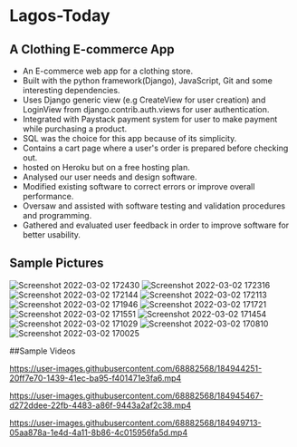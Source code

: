 # Lagos-Today

## A Clothing E-commerce App

- An E-commerce web app for a clothing store. 
- Built with the python framework(Django), JavaScript, Git and some interesting dependencies.
- Uses Django generic view (e.g CreateView for user creation) and LoginView from django.contrib.auth.views for user authentication.
- Integrated with Paystack payment system for user to make payment while purchasing a product. 
- SQL was the choice for this app because of its simplicity. 
- Contains a cart page where a user's order is prepared before checking out. 
- hosted on Heroku but on a free hosting plan.
- Analysed our user needs and design software. 
- Modified existing software to correct errors or improve overall performance. 
- Oversaw and assisted with software testing and validation procedures and programming. 
- Gathered and evaluated user feedback in order to improve software for better usability. 

## Sample Pictures

![Screenshot 2022-03-02 172430](https://user-images.githubusercontent.com/68882568/184948712-8c3213bf-403c-496d-bbd1-6cb8a6eff8cc.png)
![Screenshot 2022-03-02 172316](https://user-images.githubusercontent.com/68882568/184948727-15b587e6-53a4-4c50-a033-5f6766d09c32.png)
![Screenshot 2022-03-02 172144](https://user-images.githubusercontent.com/68882568/184948730-30e9257a-2700-4e4b-a0a7-ae87606e7cd5.png)
![Screenshot 2022-03-02 172113](https://user-images.githubusercontent.com/68882568/184948738-141c23fd-2eb1-4321-9325-86b268d93648.png)
![Screenshot 2022-03-02 171946](https://user-images.githubusercontent.com/68882568/184948747-7eb84f4f-a2a7-43f2-a436-e2cde81720c7.png)
![Screenshot 2022-03-02 171721](https://user-images.githubusercontent.com/68882568/184948754-d2c9d044-ae9e-44ec-8099-befc2d459b6a.png)
![Screenshot 2022-03-02 171551](https://user-images.githubusercontent.com/68882568/184948757-be7f1fcd-998f-4cc6-9b99-9e21696cbe27.png)
![Screenshot 2022-03-02 171454](https://user-images.githubusercontent.com/68882568/184948783-2097802a-09fc-4fc8-bbb1-f06a73a5c762.png)
![Screenshot 2022-03-02 171029](https://user-images.githubusercontent.com/68882568/184948802-4aaec206-bd33-421d-8947-5f2654000845.png)
![Screenshot 2022-03-02 170810](https://user-images.githubusercontent.com/68882568/184948819-da17d251-af1f-49f7-92cd-29dfe33c9b6e.png)
![Screenshot 2022-03-02 170025](https://user-images.githubusercontent.com/68882568/184948842-f268ad29-160e-416d-9ad4-fb2da9271d4d.png)



##Sample Videos

https://user-images.githubusercontent.com/68882568/184944251-20ff7e70-1439-41ec-ba95-f401471e3fa6.mp4


https://user-images.githubusercontent.com/68882568/184945467-d272ddee-22fb-4483-a86f-9443a2af2c38.mp4


https://user-images.githubusercontent.com/68882568/184949713-05aa878a-1e4d-4a11-8b86-4c015956fa5d.mp4
